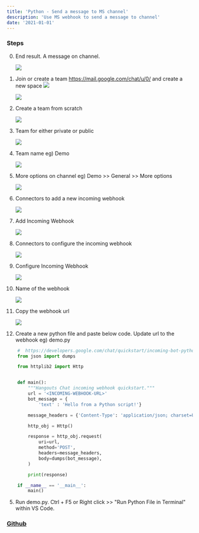 ```yaml
---
title: 'Python - Send a message to MS channel'
description: 'Use MS webhook to send a message to channel'
date: '2021-01-01'
---
```

### Steps
0. End result. A message on channel.

    ![](https://github.com/az-09/python-send-a-message-to-team-channel/blob/main/images/0.jpg?raw=true)

1. Join or create a team https://mail.google.com/chat/u/0/ and create a new space
    ![](https://github.com/az-09/python-send-a-message-to-team-channel/blob/main/images/1.jpg?raw=true)

    ![](https://github.com/az-09/python-send-a-message-to-team-channel/blob/main/images/2.jpg?raw=true)

2. Create a team from scratch

    ![](https://github.com/az-09/python-send-a-message-to-team-channel/blob/main/images/3.jpg?raw=true)

3. Team for either private or public

    ![](https://github.com/az-09/python-send-a-message-to-team-channel/blob/main/images/4.jpg?raw=true)

4. Team name eg) Demo

    ![](https://github.com/az-09/python-send-a-message-to-team-channel/blob/main/images/5.jpg?raw=true)

5. More options on channel eg) Demo >> General >> More options

    ![](https://github.com/az-09/python-send-a-message-to-team-channel/blob/main/images/6.jpg?raw=true)

6. Connectors to add a new incoming webhook

    ![](https://github.com/az-09/python-send-a-message-to-team-channel/blob/main/images/7.jpg?raw=true)

7. Add Incoming Webhook

    ![](https://github.com/az-09/python-send-a-message-to-team-channel/blob/main/images/8.jpg?raw=true)

8. Connectors to configure the incoming webhook

    ![](https://github.com/az-09/python-send-a-message-to-team-channel/blob/main/images/9.jpg?raw=true)

9. Configure Incoming Webhook

    ![](https://github.com/az-09/python-send-a-message-to-team-channel/blob/main/images/10.jpg?raw=true)

10. Name of the webhook

    ![](https://github.com/az-09/python-send-a-message-to-team-channel/blob/main/images/11.jpg?raw=true)

11. Copy the webhook url

    ![](https://github.com/az-09/python-send-a-message-to-team-channel/blob/main/images/12.jpg?raw=true)


12. Create a new python file and paste below code. Update url to the webhook eg) demo.py
```python
    #  https://developers.google.com/chat/quickstart/incoming-bot-python
    from json import dumps

    from httplib2 import Http


    def main():
        """Hangouts Chat incoming webhook quickstart."""
        url = '<INCOMING-WEBHOOK-URL>'
        bot_message = {
            'text' : 'Hello from a Python script!'}

        message_headers = {'Content-Type': 'application/json; charset=UTF-8'}

        http_obj = Http()

        response = http_obj.request(
            uri=url,
            method='POST',
            headers=message_headers,
            body=dumps(bot_message),
        )

        print(response)

    if __name__ == '__main__':
        main()
```
5. Run demo.py. Ctrl + F5 or Right click >> "Run Python File in Terminal"  within VS Code.

### [Github](https://github.com/az-09/python-send-a-message-to-ms-team-channel.git)